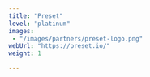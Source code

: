 ```yaml
---
title: "Preset"
level: "platinum"
images:
 - "/images/partners/preset-logo.png"
webUrl: "https://preset.io/"
weight: 1

---
```



